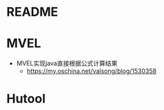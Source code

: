 # README

# MVEL

- MVEL实现java直接根据公式计算结果 
    - https://my.oschina.net/valsong/blog/1530358

# Hutool

 
